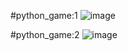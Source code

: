 #python_game:1
![image](https://github.com/user-attachments/assets/30d67d5c-3f3f-4450-92e0-d595b579235e)

#python_game:2
![image](https://github.com/user-attachments/assets/f27b22c2-a3f6-4ad5-b682-6e0a998a071f)
